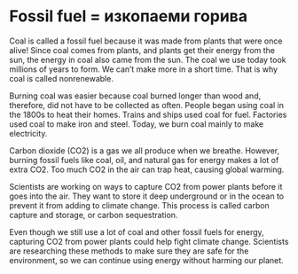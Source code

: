 # Fossil fuel = изкопаеми горива

Coal is called a fossil fuel because it was made from plants that were once alive! Since coal comes from plants, and plants get their energy from the sun, the
energy in coal also came from the sun. The coal we use today took millions of years to form. We can’t make more in a short time. That is why coal is called nonrenewable.


Burning coal was easier because coal burned longer than wood and, therefore, did not have to be collected as often. People began using coal in the 1800s to
heat their homes. Trains and ships used coal for fuel. Factories used coal to make iron and steel. Today, we burn coal mainly to make electricity.


Carbon dioxide (CO2) is a gas we all produce when we breathe. However, burning fossil fuels like coal, oil, and natural gas for energy makes a lot of extra CO2. Too much CO2 in the air can trap heat, causing global warming.

Scientists are working on ways to capture CO2 from power plants before it goes into the air. They want to store it deep underground or in the ocean to prevent it from adding to climate change. This process is called carbon capture and storage, or carbon sequestration.

Even though we still use a lot of coal and other fossil fuels for energy, capturing CO2 from power plants could help fight climate change. Scientists are researching these methods to make sure they are safe for the environment, so we can continue using energy without harming our planet.
